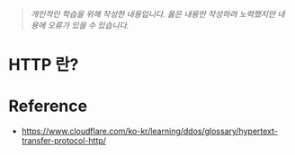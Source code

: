> *개인적인 학습을 위해 작성한 내용입니다. 옳은 내용만 작성하려 노력했지만 내용에 오류가 있을 수 있습니다.*

# HTTP 란?


# Reference
* https://www.cloudflare.com/ko-kr/learning/ddos/glossary/hypertext-transfer-protocol-http/